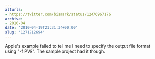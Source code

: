 ```yaml
---
alturls:
- https://twitter.com/bismark/status/12476967176
archive:
- 2010-04
date: '2010-04-19T21:31:34+00:00'
slug: '1271712694'
---
```


Apple's example failed to tell me I need to specify the output file format using "-f PVR". The sample project had it though.

